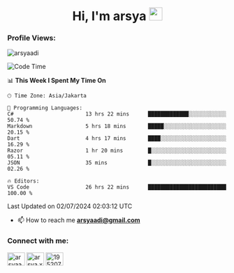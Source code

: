 <h1 align="center">Hi, I'm arsya 
  <img src="https://media.giphy.com/media/hvRJCLFzcasrR4ia7z/giphy.gif" width="30px"/>
</h1>

<p align="left"> <h3>Profile Views:</h3> <img src="https://komarev.com/ghpvc/?username=arsyaadi&label=Profile%20views&color=0e75b6&style=flat" alt="arsyaadi" /> </p>

<!--START_SECTION:waka-->
![Code Time](http://img.shields.io/badge/Code%20Time-2%2C867%20hrs%2054%20mins-blue)

📊 **This Week I Spent My Time On** 

```text
🕑︎ Time Zone: Asia/Jakarta

💬 Programming Languages: 
C#                       13 hrs 22 mins      █████████████░░░░░░░░░░░░   50.74 % 
Markdown                 5 hrs 18 mins       █████░░░░░░░░░░░░░░░░░░░░   20.15 % 
Dart                     4 hrs 17 mins       ████░░░░░░░░░░░░░░░░░░░░░   16.29 % 
Razor                    1 hr 20 mins        █░░░░░░░░░░░░░░░░░░░░░░░░   05.11 % 
JSON                     35 mins             █░░░░░░░░░░░░░░░░░░░░░░░░   02.26 % 

🔥 Editors: 
VS Code                  26 hrs 22 mins      █████████████████████████   100.00 % 
```


 Last Updated on 02/07/2024 02:03:12 UTC
<!--END_SECTION:waka-->

- 📫 How to reach me **arsyaadi@gmail.com**


<h3 align="left">Connect with me:</h3>
<p align="left">
<a href="https://linkedin.com/in/arsyaadi" target="blank"><img align="center" src="https://raw.githubusercontent.com/rahuldkjain/github-profile-readme-generator/master/src/images/icons/Social/linked-in-alt.svg" alt="arsyaadi" height="30" width="40" /></a>
<a href="https://fb.com/arsya.xkz" target="blank"><img align="center" src="https://raw.githubusercontent.com/rahuldkjain/github-profile-readme-generator/master/src/images/icons/Social/facebook.svg" alt="arsya.xkz" height="30" width="40" /></a>
<a href="https://stackoverflow.com/users/19520749" target="blank"><img align="center" src="https://raw.githubusercontent.com/rahuldkjain/github-profile-readme-generator/master/src/images/icons/Social/stack-overflow.svg" alt="19520749" height="30" width="40" /></a>
</p>
